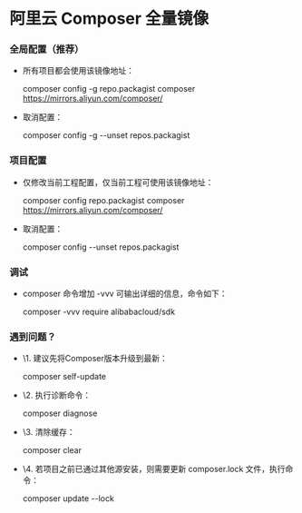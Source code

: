 # 阿里云 Composer 全量镜像

### 全局配置（推荐）

- 所有项目都会使用该镜像地址：

  composer config -g repo.packagist composer https://mirrors.aliyun.com/composer/

- 取消配置：

  composer config -g --unset repos.packagist

### 项目配置

- 仅修改当前工程配置，仅当前工程可使用该镜像地址：

  composer config repo.packagist composer https://mirrors.aliyun.com/composer/

- 取消配置：

  composer config --unset repos.packagist

### 调试

- composer 命令增加 -vvv 可输出详细的信息，命令如下：

  composer -vvv require alibabacloud/sdk

### 遇到问题？

- \1. 建议先将Composer版本升级到最新：

  composer self-update

- \2. 执行诊断命令：

  composer diagnose

- \3. 清除缓存：

  composer clear

- \4. 若项目之前已通过其他源安装，则需要更新 composer.lock 文件，执行命令：

  composer update --lock